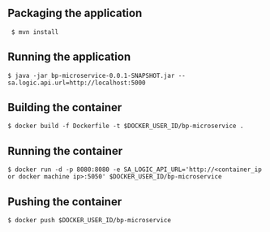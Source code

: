 ## Packaging the application
` $ mvn install`

## Running the application
` $ java -jar bp-microservice-0.0.1-SNAPSHOT.jar --sa.logic.api.url=http://localhost:5000 `

## Building the container
` $ docker build -f Dockerfile -t $DOCKER_USER_ID/bp-microservice . `

## Running the container
```
$ docker run -d -p 8080:8080 -e SA_LOGIC_API_URL='http://<container_ip or docker machine ip>:5050' $DOCKER_USER_ID/bp-microservice  
```

## Pushing the container
` $ docker push $DOCKER_USER_ID/bp-microservice `
